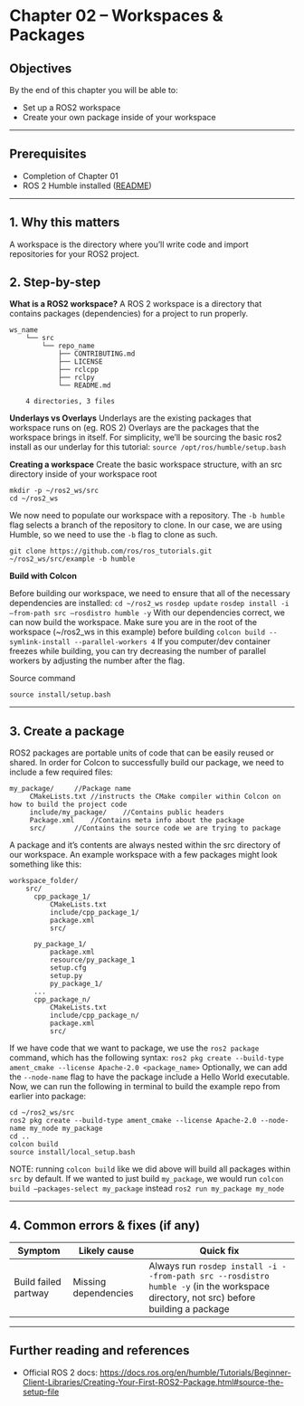# Chapter 02 – Workspaces & Packages

## Objectives
By the end of this chapter you will be able to:
- Set up a ROS2 workspace
- Create your own package inside of your workspace
---

## Prerequisites
- Completion of Chapter 01
- ROS 2 Humble installed ([README](../../README.md))  
---

## 1. Why this matters
A workspace is the directory where you’ll write code and import repositories for your ROS2 project.
## 2. Step-by-step

**What is a ROS2 workspace?**
A ROS 2 workspace is a directory that contains packages (dependencies) for a project to run properly.
```
ws_name
    └── src
        └── repo_name
            ├── CONTRIBUTING.md
            ├── LICENSE
            ├── rclcpp
            ├── rclpy
            └── README.md

    4 directories, 3 files
```

**Underlays vs Overlays**
Underlays are the existing packages that workspace runs on (eg. ROS 2)
Overlays are the packages that the workspace brings in itself.
For simplicity, we’ll be sourcing the basic ros2 install as our underlay for this tutorial:
``source /opt/ros/humble/setup.bash``

**Creating a workspace**
Create the basic workspace structure, with an src directory inside of your workspace root

```
mkdir -p ~/ros2_ws/src
cd ~/ros2_ws
```

We now need to populate our workspace with a repository. The ``-b humble`` flag selects a branch of the repository to clone. In our case, we are using Humble, so we need to use the ``-b`` flag to clone as such. <br>
```
git clone https://github.com/ros/ros_tutorials.git ~/ros2_ws/src/example -b humble
```

**Build with Colcon** 

Before building our workspace, we need to ensure that all of the necessary dependencies are installed:
`` cd ~/ros2_ws ``
`` rosdep update ``
`` rosdep install -i –from-path src –rosdistro humble -y ``
With our dependencies correct, we can now build the workspace. Make sure you are in the root of the workspace (~/ros2_ws in this example) before building
`` colcon build --symlink-install --parallel-workers 4 ``
If you computer/dev container freezes while building, you can try decreasing the number of parallel workers by adjusting the number after the flag.

Source command

`` source install/setup.bash ``
    
---

## 3. Create a package
ROS2 packages are portable units of code that can be easily reused or shared.  In order for Colcon to successfully build our package, we need to include a few required files:

```
my_package/		//Package name
     CMakeLists.txt	//instructs the CMake compiler within Colcon on how to build the project code
     include/my_package/	//Contains public headers	
     Package.xml	//Contains meta info about the package
     src/		//Contains the source code we are trying to package 
```

A package and it’s contents are always nested within the src directory of our workspace. An example workspace with a few packages might look something like this:

```
workspace_folder/
    src/
      cpp_package_1/
          CMakeLists.txt
          include/cpp_package_1/
          package.xml
          src/

      py_package_1/
          package.xml
          resource/py_package_1
          setup.cfg
          setup.py
          py_package_1/
      ...
      cpp_package_n/
          CMakeLists.txt
          include/cpp_package_n/
          package.xml
          src/
```

If we have code that we want to package, we use the ``ros2 package`` command, which has the following syntax:
``ros2 pkg create --build-type ament_cmake --license Apache-2.0 <package_name>``
Optionally, we can add the ``--node-name`` flag to have the package include a Hello World executable.
Now, we can run the following in terminal to build the example repo from earlier into package:

```
cd ~/ros2_ws/src
ros2 pkg create --build-type ament_cmake --license Apache-2.0 --node-name my_node my_package
cd ..
colcon build
source install/local_setup.bash
```

NOTE: running ``colcon build`` like we did above will build all packages within ``src`` by default. If we wanted to just build ``my_package``, we would run ``colcon build –packages-select my_package`` instead
``ros2 run my_package my_node``

---

## 4. Common errors & fixes (if any)

| Symptom                         | Likely cause                   | Quick fix                          |
|---------------------------------|--------------------------------|------------------------------------|
| Build failed partway            |Missing dependencies| Always run ``rosdep install -i --from-path src --rosdistro humble -y`` (in the workspace directory, not src) before building a package| 

---

## Further reading and references
- Official ROS 2 docs: https://docs.ros.org/en/humble/Tutorials/Beginner-Client-Libraries/Creating-Your-First-ROS2-Package.html#source-the-setup-file
